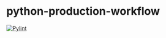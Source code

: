 # python-production-workflow

[![Pylint](https://github.com/jithsg/python-production-workflow/actions/workflows/pylint.yml/badge.svg)](https://github.com/jithsg/python-production-workflow/actions/workflows/pylint.yml)
